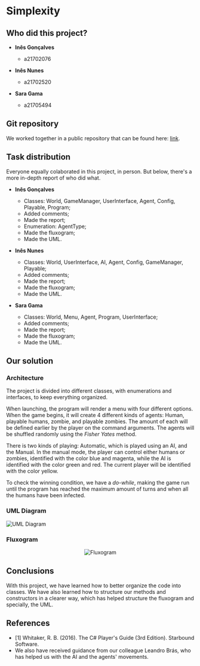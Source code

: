 # Simplexity

## Who did this project?

* __Inês Gonçalves__
  * a21702076

* __Inês Nunes__
  * a21702520

* __Sara Gama__
  * a21705494

## Git repository

We worked together in a public repository that can be found here:
[link](https://github.com/FiammaV/Projeto_LP_2Fase).

## Task distribution

Everyone equally colaborated in this project, in person.
But below, there's a more in-depth report of who did what.

* __Inês Gonçalves__
  * Classes: World, GameManager, UserInterface, Agent, Config, Playable, Program;
  * Added comments;
  * Made the report;
  * Enumeration: AgentType;
  * Made the fluxogram;
  * Made the UML.

* __Inês Nunes__
  * Classes: World, UserInterface, AI, Agent, Config, GameManager, Playable;
  * Added comments;
  * Made the report;
  * Made the fluxogram;
  * Made the UML.

* __Sara Gama__
  * Classes: World, Menu, Agent, Program, UserInterface;
  * Added comments;
  * Made the report;
  * Made the fluxogram;
  * Made the UML.

## Our solution

### Architecture

The project is divided into different classes, with enumerations and interfaces,
to keep everything organized.

When launching, the program will render a menu with four different options.
When the game begins, it will create 4 different kinds of agents:
Human, playable humans, zombie, and playable zombies.
The amount of each will be defined earlier by the player on the command arguments.
The agents will be shuffled randomly using the _Fisher Yates_ method.

There is two kinds of playing:
Automatic, which is played using an AI, and the Manual.
In the manual mode, the player can control either humans or zombies, identified with the color
blue and magenta, while the AI is identified with the color green and red.
The current player will be identified with the color yellow.

To check the winning condition, we have a _do-while_, making the game run until the program
has reached the maximum amount of turns and when all the humans have been infected.


### UML Diagram

![UML Diagram](https://i.imgur.com/doiZ7N3.png)

### Fluxogram

<p align="center">
  <img src="https://i.imgur.com/doiZ7N3.png" alt="Fluxogram"/>
</p>

## Conclusions

With this project, we have learned how to better organize the code into classes.
We have also learned how to structure our methods and constructors in a clearer way, which
has helped structure the fluxogram and specially, the UML.

## References

* <a name="ref1">[1]</a> Whitaker, R. B. (2016). The C# Player's Guide
  (3rd Edition). Starbound Software.
* We also have received guidance from our colleague Leandro Brás, who has
helped us with the AI and the agents' movements.

